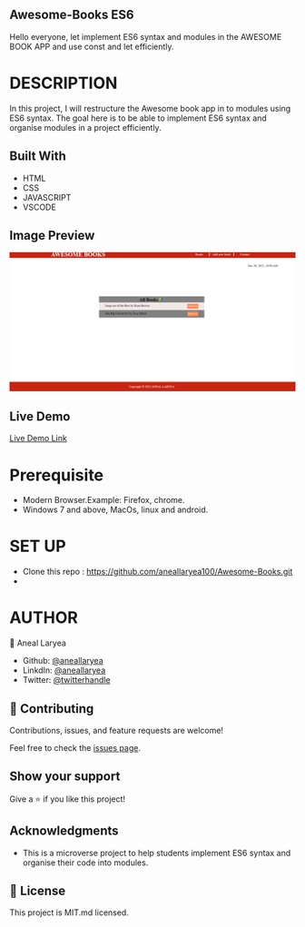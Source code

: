 ## Awesome-Books ES6
Hello everyone, let implement ES6 syntax and modules in the AWESOME BOOK APP and use const and let efficiently.
# DESCRIPTION
In this project, I will restructure the Awesome book app in to modules using ES6 syntax. The goal here is to be able to implement ES6 syntax and organise modules in a project efficiently. 

## Built With

- HTML
- CSS
- JAVASCRIPT
- VSCODE

## Image Preview

![awesome-books](./modules/images/awesome.png)

## Live Demo

[Live Demo Link](https://teal-blini-0de266.netlify.app/#add-book-section)

# Prerequisite
* Modern Browser.Example: Firefox, chrome.
* Windows 7 and above, MacOs, linux and android.
# SET UP
* Clone this repo : https://github.com/aneallaryea100/Awesome-Books.git
* 

# AUTHOR
👤 Aneal Laryea
* Github: [@aneallaryea](https://github.com/aneallaryea100)
* LinkdIn: [@aneallaryea](https://www.linkedin.com/in/nii-aneal-84ba7a147)
* Twitter: [@twitterhandle](https://twitter.com/twitterhandle)

## 🤝 Contributing

Contributions, issues, and feature requests are welcome!

Feel free to check the [issues page](../../issues/).

## Show your support

Give a ⭐️ if you like this project!

## Acknowledgments

- This is a microverse project to help students implement ES6 syntax and organise their code into modules.


## 📝 License

This project is MIT.md licensed.
